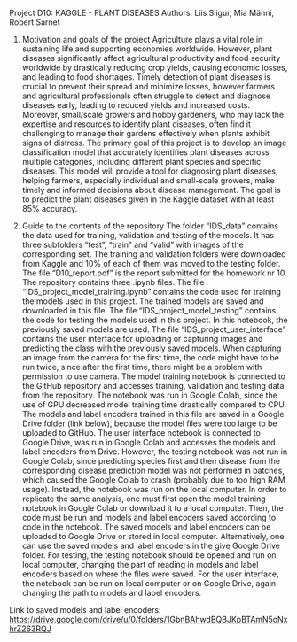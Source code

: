 Project D10: KAGGLE - PLANT DISEASES
Authors: Liis Siigur, Mia Männi, Robert Sarnet

1. Motivation and goals of the project
Agriculture plays a vital role in sustaining life and supporting economies worldwide. However, plant diseases significantly affect agricultural productivity and food security worldwide by drastically reducing crop yields, causing economic losses, and leading to food shortages. Timely detection of plant diseases is crucial to prevent their spread and minimize losses, however farmers and agricultural professionals often struggle to detect and diagnose diseases early, leading to reduced yields and increased costs. Moreover, small/scale growers and hobby gardeners, who may lack the expertise and resources to identify plant diseases, often find it challenging to manage their gardens effectively when plants exhibit signs of distress.
The primary goal of this project is to develop an image classification model that accurately identifies plant diseases across multiple categories, including different plant species and specific diseases. This model will provide a tool for diagnosing plant diseases, helping farmers, especially individual and small-scale growers, make timely and informed decisions about disease management. The goal is to predict the plant diseases given in the Kaggle dataset with at least 85% accuracy.

2. Guide to the contents of the repository
The folder “IDS_data” contains the data used for training, validation and testing of the models. It has three subfolders “test”, “train” and “valid” with images of the corresponding set. The training and validation folders were downloaded from Kaggle and 10% of each of them was moved to the testing folder. The file “D10_report.pdf” is the report submitted for the homework nr 10.
The repository contains three .ipynb files. The file “IDS_project_model_training.ipynb” contains the code used for training the models used in this project. The trained models are saved and downloaded in this file. The file “IDS_project_model_testing” contains the code for testing the models used in this project. In this notebook, the previously saved models are used. The file “IDS_project_user_interface” contains the user interface for uploading or capturing images and predicting the class with the previously saved models.  When capturing an image from the camera for the first time, the code might have to be run twice, since after the first time, there might be a problem with permission to use camera. 
The model training notebook is connected to the GitHub repository and accesses training, validation and testing data from the repository. The notebook was run in Google Colab, since the use of GPU decreased model training time drastically compared to CPU. The models and label encoders trained in this file are saved in a Google Drive folder (link below), because the model files were too large to be uploaded to GitHub. The user interface notebook is connected to Google Drive, was run in Google Colab and accesses the models and label encoders from Drive. However, the testing notebook was not run in Google Colab, since predicting species first and then disease from the corresponding disease prediction model was not performed in batches, which caused the Google Colab to crash (probably due to too high RAM usage). Instead, the notebook was run on the local computer. 
In order to replicate the same analysis, one must first open the model training notebook in Google Colab or download it to a local computer. Then, the code must be run and models and label encoders saved according to code in the notebook. The saved models and label encoders can be uploaded to Google Drive or stored in local computer. Alternatively, one can use the saved models and label encoders in the give Google Drive folder. For testing, the testing notebook should be opened and run on local computer, changing the part of reading in models and label encoders based on where the files were saved. For the user interface, the notebook can be run on local computer or on Google Drive, again changing the path to models and label encoders.

Link to saved models and label encoders: https://drive.google.com/drive/u/0/folders/1GbnBAhwdBQBJKpBTAmN5oNxhrZ263RQJ
